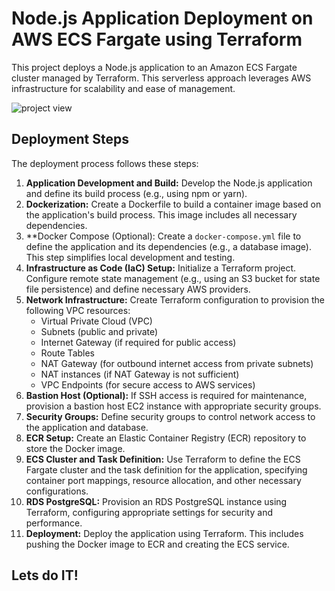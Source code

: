 # Node.js Application Deployment on AWS ECS Fargate using Terraform

This project deploys a Node.js application to an Amazon ECS Fargate cluster managed by Terraform. This serverless approach leverages AWS infrastructure for scalability and ease of management.

![project view](https://github.com/user-attachments/assets/83dae424-e98d-4f08-94cf-083e507926ff)

## Deployment Steps

The deployment process follows these steps:

1.  **Application Development and Build:** Develop the Node.js application and define its build process (e.g., using npm or yarn).
2.  **Dockerization:** Create a Dockerfile to build a container image based on the application's build process.  This image includes all necessary dependencies.
3.  **Docker Compose (Optional): Create a `docker-compose.yml` file to define the application and its dependencies (e.g., a database image). This step simplifies local development and testing.
4.  **Infrastructure as Code (IaC) Setup:** Initialize a Terraform project. Configure remote state management (e.g., using an S3 bucket for state file persistence) and define necessary AWS providers.
5.  **Network Infrastructure:**  Create Terraform configuration to provision the following VPC resources:
    *   Virtual Private Cloud (VPC)
    *   Subnets (public and private)
    *   Internet Gateway (if required for public access)
    *   Route Tables
    *   NAT Gateway (for outbound internet access from private subnets)
    *   NAT instances (if NAT Gateway is not sufficient)
    *   VPC Endpoints (for secure access to AWS services)
6.  **Bastion Host (Optional):**  If SSH access is required for maintenance, provision a bastion host EC2 instance with appropriate security groups.
7.  **Security Groups:** Define security groups to control network access to the application and database.
8.  **ECR Setup:** Create an Elastic Container Registry (ECR) repository to store the Docker image.
9.  **ECS Cluster and Task Definition:**  Use Terraform to define the ECS Fargate cluster and the task definition for the application, specifying container port mappings, resource allocation, and other necessary configurations.
10. **RDS PostgreSQL:** Provision an RDS PostgreSQL instance using Terraform, configuring appropriate settings for security and performance.
11. **Deployment:** Deploy the application using Terraform. This includes pushing the Docker image to ECR and creating the ECS service.

## Lets do IT!




